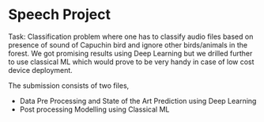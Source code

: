 # Speech Project
Task: Classification problem where one has to classify audio files based on presence of sound of Capuchin bird and ignore other birds/animals in the forest. We got promising results using Deep Learning but we drilled further to use classical ML which would prove to be very handy in case of low cost device deployment.


The submission consists of two files, 
- Data Pre Processing and State of the Art Prediction using Deep Learning
- Post processing Modelling using Classical ML
